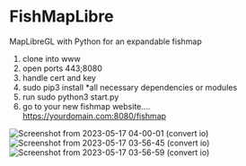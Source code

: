 # FishMapLibre
MapLibreGL with Python for an expandable fishmap

1. clone into www
2. open ports 443;8080
3. handle cert and key
4. sudo pip3 install *all necessary dependencies or modules
5. run
   sudo python3 start.py
6. go to your new fishmap website....
   https://yourdomain.com:8080/fishmap

![Screenshot from 2023-05-17 04-00-01 (convert io)](https://github.com/Jayson-Tolleson/FishMapLibre/assets/30577311/528f9f44-507b-479a-86af-4ba053b51ec0)
![Screenshot from 2023-05-17 03-56-45 (convert io)](https://github.com/Jayson-Tolleson/FishMapLibre/assets/30577311/bbd1320a-bbee-4345-b784-4e0a96c8a3a3)
![Screenshot from 2023-05-17 03-56-59 (convert io)](https://github.com/Jayson-Tolleson/FishMapLibre/assets/30577311/b7a77086-f5e7-4ca2-a8f8-5641315adf15)
